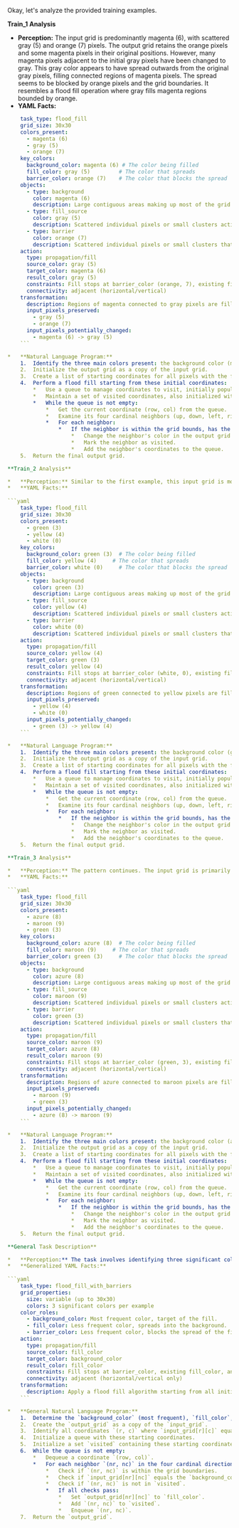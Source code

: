 Okay, let's analyze the provided training examples.

**Train_1 Analysis**

*   **Perception:** The input grid is predominantly magenta (6), with scattered gray (5) and orange (7) pixels. The output grid retains the orange pixels and some magenta pixels in their original positions. However, many magenta pixels adjacent to the initial gray pixels have been changed to gray. This gray color appears to have spread outwards from the original gray pixels, filling connected regions of magenta pixels. The spread seems to be blocked by orange pixels and the grid boundaries. It resembles a flood fill operation where gray fills magenta regions bounded by orange.
*   **YAML Facts:**
    
```yaml
    task_type: flood_fill
    grid_size: 30x30
    colors_present:
      - magenta (6)
      - gray (5)
      - orange (7)
    key_colors:
      background_color: magenta (6) # The color being filled
      fill_color: gray (5)         # The color that spreads
      barrier_color: orange (7)    # The color that blocks the spread
    objects:
      - type: background
        color: magenta (6)
        description: Large contiguous areas making up most of the grid.
      - type: fill_source
        color: gray (5)
        description: Scattered individual pixels or small clusters acting as starting points for the fill.
      - type: barrier
        color: orange (7)
        description: Scattered individual pixels or small clusters that block the fill spread.
    action:
      type: propagation/fill
      source_color: gray (5)
      target_color: magenta (6)
      result_color: gray (5)
      constraints: Fill stops at barrier_color (orange, 7), existing fill_color (gray, 5), and grid boundaries.
      connectivity: adjacent (horizontal/vertical)
    transformation:
      description: Regions of magenta connected to gray pixels are filled with gray until blocked by orange pixels or grid edges.
      input_pixels_preserved:
        - gray (5)
        - orange (7)
      input_pixels_potentially_changed:
        - magenta (6) -> gray (5)
    ```

*   **Natural Language Program:**
    1.  Identify the three main colors present: the background color (most frequent, magenta 6), the fill color (gray 5), and the barrier color (orange 7).
    2.  Initialize the output grid as a copy of the input grid.
    3.  Create a list of starting coordinates for all pixels with the fill color (gray 5) in the input grid.
    4.  Perform a flood fill starting from these initial coordinates:
        *   Use a queue to manage coordinates to visit, initially populated with the starting coordinates.
        *   Maintain a set of visited coordinates, also initialized with the starting coordinates.
        *   While the queue is not empty:
            *   Get the current coordinate (row, col) from the queue.
            *   Examine its four cardinal neighbors (up, down, left, right).
            *   For each neighbor:
                *   If the neighbor is within the grid bounds, has the background color (magenta 6) in the input grid, and has not been visited:
                    *   Change the neighbor's color in the output grid to the fill color (gray 5).
                    *   Mark the neighbor as visited.
                    *   Add the neighbor's coordinates to the queue.
    5.  Return the final output grid.

**Train_2 Analysis**

*   **Perception:** Similar to the first example, this input grid is mostly green (3), with scattered yellow (4) and white (0) pixels. In the output, the white pixels remain, but the yellow color has spread into adjacent green areas, seemingly blocked by the white pixels and grid boundaries.
*   **YAML Facts:**
    
```yaml
    task_type: flood_fill
    grid_size: 30x30
    colors_present:
      - green (3)
      - yellow (4)
      - white (0)
    key_colors:
      background_color: green (3)  # The color being filled
      fill_color: yellow (4)     # The color that spreads
      barrier_color: white (0)     # The color that blocks the spread
    objects:
      - type: background
        color: green (3)
        description: Large contiguous areas making up most of the grid.
      - type: fill_source
        color: yellow (4)
        description: Scattered individual pixels or small clusters acting as starting points for the fill.
      - type: barrier
        color: white (0)
        description: Scattered individual pixels or small clusters that block the fill spread.
    action:
      type: propagation/fill
      source_color: yellow (4)
      target_color: green (3)
      result_color: yellow (4)
      constraints: Fill stops at barrier_color (white, 0), existing fill_color (yellow, 4), and grid boundaries.
      connectivity: adjacent (horizontal/vertical)
    transformation:
      description: Regions of green connected to yellow pixels are filled with yellow until blocked by white pixels or grid edges.
      input_pixels_preserved:
        - yellow (4)
        - white (0)
      input_pixels_potentially_changed:
        - green (3) -> yellow (4)
    ```

*   **Natural Language Program:**
    1.  Identify the three main colors present: the background color (green 3), the fill color (yellow 4), and the barrier color (white 0).
    2.  Initialize the output grid as a copy of the input grid.
    3.  Create a list of starting coordinates for all pixels with the fill color (yellow 4) in the input grid.
    4.  Perform a flood fill starting from these initial coordinates:
        *   Use a queue to manage coordinates to visit, initially populated with the starting coordinates.
        *   Maintain a set of visited coordinates, also initialized with the starting coordinates.
        *   While the queue is not empty:
            *   Get the current coordinate (row, col) from the queue.
            *   Examine its four cardinal neighbors (up, down, left, right).
            *   For each neighbor:
                *   If the neighbor is within the grid bounds, has the background color (green 3) in the input grid, and has not been visited:
                    *   Change the neighbor's color in the output grid to the fill color (yellow 4).
                    *   Mark the neighbor as visited.
                    *   Add the neighbor's coordinates to the queue.
    5.  Return the final output grid.

**Train_3 Analysis**

*   **Perception:** The pattern continues. The input grid is primarily azure (8), with scattered maroon (9) and green (3) pixels. The output shows the maroon color spreading into connected azure regions, blocked by green pixels and grid boundaries.
*   **YAML Facts:**
    
```yaml
    task_type: flood_fill
    grid_size: 30x30
    colors_present:
      - azure (8)
      - maroon (9)
      - green (3)
    key_colors:
      background_color: azure (8)  # The color being filled
      fill_color: maroon (9)     # The color that spreads
      barrier_color: green (3)     # The color that blocks the spread
    objects:
      - type: background
        color: azure (8)
        description: Large contiguous areas making up most of the grid.
      - type: fill_source
        color: maroon (9)
        description: Scattered individual pixels or small clusters acting as starting points for the fill.
      - type: barrier
        color: green (3)
        description: Scattered individual pixels or small clusters that block the fill spread.
    action:
      type: propagation/fill
      source_color: maroon (9)
      target_color: azure (8)
      result_color: maroon (9)
      constraints: Fill stops at barrier_color (green, 3), existing fill_color (maroon, 9), and grid boundaries.
      connectivity: adjacent (horizontal/vertical)
    transformation:
      description: Regions of azure connected to maroon pixels are filled with maroon until blocked by green pixels or grid edges.
      input_pixels_preserved:
        - maroon (9)
        - green (3)
      input_pixels_potentially_changed:
        - azure (8) -> maroon (9)
    ```

*   **Natural Language Program:**
    1.  Identify the three main colors present: the background color (azure 8), the fill color (maroon 9), and the barrier color (green 3).
    2.  Initialize the output grid as a copy of the input grid.
    3.  Create a list of starting coordinates for all pixels with the fill color (maroon 9) in the input grid.
    4.  Perform a flood fill starting from these initial coordinates:
        *   Use a queue to manage coordinates to visit, initially populated with the starting coordinates.
        *   Maintain a set of visited coordinates, also initialized with the starting coordinates.
        *   While the queue is not empty:
            *   Get the current coordinate (row, col) from the queue.
            *   Examine its four cardinal neighbors (up, down, left, right).
            *   For each neighbor:
                *   If the neighbor is within the grid bounds, has the background color (azure 8) in the input grid, and has not been visited:
                    *   Change the neighbor's color in the output grid to the fill color (maroon 9).
                    *   Mark the neighbor as visited.
                    *   Add the neighbor's coordinates to the queue.
    5.  Return the final output grid.

**General Task Description**

*   **Perception:** The task involves identifying three significant colors in a grid: a background color (typically the most frequent), a fill color, and a barrier color. The transformation consists of the fill color spreading from its initial positions into connected areas of the background color. This spread is contained by the barrier color pixels, existing fill color pixels, and the grid's edges.
*   **Generalized YAML Facts:**
    
```yaml
    task_type: flood_fill_with_barriers
    grid_properties:
      size: variable (up to 30x30)
      colors: 3 significant colors per example
    color_roles:
      - background_color: Most frequent color, target of the fill.
      - fill_color: Less frequent color, spreads into the background.
      - barrier_color: Less frequent color, blocks the spread of the fill color.
    action:
      type: propagation/fill
      source_color: fill_color
      target_color: background_color
      result_color: fill_color
      constraints: Fill stops at barrier_color, existing fill_color, and grid boundaries.
      connectivity: adjacent (horizontal/vertical only)
    transformation:
      description: Apply a flood fill algorithm starting from all initial fill_color pixels. The fill propagates into adjacent background_color pixels and changes them to fill_color. Propagation halts upon encountering barrier_color pixels, already filled pixels (fill_color), or grid boundaries. All original barrier_color and fill_color pixels are preserved in the output. Background pixels unreachable by the fill remain unchanged.
    ```

*   **General Natural Language Program:**
    1.  Determine the `background_color` (most frequent), `fill_color`, and `barrier_color` by analyzing the pixel counts and distribution in the input grid. (Note: A robust method might be needed if >3 colors exist or if counts are close. Comparing input/output counts can help identify the fill color as the one whose count increases).
    2.  Create the `output_grid` as a copy of the `input_grid`.
    3.  Identify all coordinates `(r, c)` where `input_grid[r][c]` equals the `fill_color`.
    4.  Initialize a queue with these starting coordinates.
    5.  Initialize a set `visited` containing these starting coordinates.
    6.  While the queue is not empty:
        *   Dequeue a coordinate `(row, col)`.
        *   For each neighbor `(nr, nc)` in the four cardinal directions:
            *   Check if `(nr, nc)` is within the grid boundaries.
            *   Check if `input_grid[nr][nc]` equals the `background_color`.
            *   Check if `(nr, nc)` is not in `visited`.
            *   If all checks pass:
                *   Set `output_grid[nr][nc]` to `fill_color`.
                *   Add `(nr, nc)` to `visited`.
                *   Enqueue `(nr, nc)`.
    7.  Return the `output_grid`.